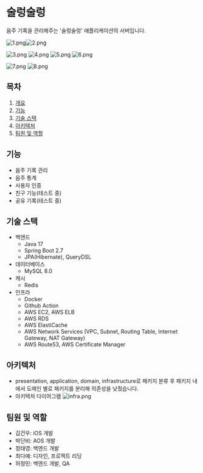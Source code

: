 # 술렁술렁

음주 기록을 관리해주는 '술렁술렁' 애플리케이션의 서버입니다.

![1.png](images%2F1.png)![2.png](images%2F2.png)

![3.png](images%2F3.png)
![4.png](images%2F4.png)
![5.png](images%2F5.png)
![6.png](images%2F6.png)

![7.png](images%2F7.png)
![8.png](images%2F8.png)

## 목차
1. [개요](#개요)
2. [기능](#기능)
3. [기술 스택](#기술-스택)
4. [아키텍처](#아키텍처)
5. [팀원 및 역할](#팀원-및-역할)

## 기능
   - 음주 기록 관리
   - 음주 통계
   - 사용자 인증
   - 친구 기능(테스트 중)
   - 공유 기록(테스트 중)
## 기술 스택
   - 백엔드
     - Java 17
     - Spring Boot 2.7
     - JPA(Hibernate), QueryDSL
   - 데이터베이스
     - MySQL 8.0
   - 캐시
     - Redis 
   - 인프라
     - Docker
     - Github Action
     - AWS EC2, AWS ELB
     - AWS RDS
     - AWS ElastiCache
     - AWS Network Services (VPC, Subnet, Routing Table, Internet Gateway, NAT Gateway)
     - AWS Route53, AWS Certificate Manager
## 아키텍처
   - presentation, application, domain, infrastructure로 패키지 분류 후 패키지 내에서 도메인 별로 패키지를 분리해 의존성을 낮췄습니다.
   - 아키텍처 다이어그램
     ![infra.png](images%2Finfra.png)
## 팀원 및 역할
   - 김건우: iOS 개발
   - 박단비: AOS 개발
   - 정태영: 백엔드 개발
   - 최다예: 디자인, 프로젝트 리딩
   - 허정민: 백엔드 개발, QA